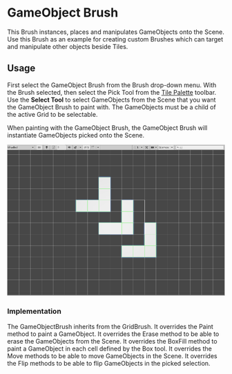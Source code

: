 # GameObject Brush

This Brush instances, places and manipulates GameObjects onto the Scene. Use this Brush as an example for creating custom Brushes which can target and manipulate other objects beside Tiles.

## Usage

First select the GameObject Brush from the Brush drop-down menu. With the Brush selected, then select the Pick Tool from the [Tile Palette](https://docs.unity3d.com/Manual/Tilemap-Painting.html) toolbar. Use the __Select Tool__ to select GameObjects from the Scene that you want the GameObject Brush to paint with. The GameObjects must be a child of the active Grid to be selectable.

When painting with the GameObject Brush, the GameObject Brush will instantiate GameObjects picked onto the Scene.

![Scene View with GameObject Brush](images/GameObjectBrush.png)

### Implementation

The GameObjectBrush inherits from the GridBrush. It overrides the Paint method to paint a GameObject. It overrides the Erase method to be able to erase the GameObjects from the Scene. It overrides the BoxFill method to paint a GameObject in each cell defined by the Box tool. It overrides the Move methods to be able to move GameObjects in the Scene. It overrides the Flip methods to be able to flip GameObjects in the picked selection.